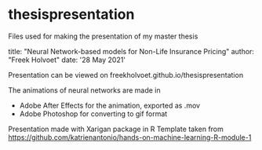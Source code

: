 # thesispresentation

Files used for making the presentation of my master thesis

title: "Neural Network-based models for Non-Life Insurance Pricing" 
author: "Freek Holvoet" 
date: '28 May 2021'

Presentation can be viewed on freekholvoet.github.io/thesispresentation

The animations of neural networks are made in
- Adobe After Effects for the animation, exported as .mov
- Adobe Photoshop for converting to gif format

Presentation made with Xarigan package in R 
Template taken from https://github.com/katrienantonio/hands-on-machine-learning-R-module-1
